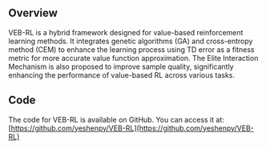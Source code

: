 ## Overview

VEB-RL is a hybrid framework designed for value-based reinforcement learning methods. It integrates genetic algorithms (GA) and cross-entropy method (CEM) to enhance the learning process using TD error as a fitness metric for more accurate value function approximation. The Elite Interaction Mechanism is also proposed to improve sample quality, significantly enhancing the performance of value-based RL across various tasks.

## Code

The code for VEB-RL is available on GitHub. You can access it at:
[https://github.com/yeshenpy/VEB-RL](https://github.com/yeshenpy/VEB-RL)
